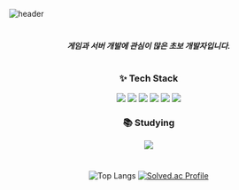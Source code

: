  ![header](https://capsule-render.vercel.app/api?type=Soft&text=Welcome&desc=Wooseop's%20Github%20Profile&descAlignY=80&descAlign=60&descSize=25&color=FFFFFF)
 
#

<h5 align="center"> 게임과 서버 개발에 관심이 많은 초보 개발자입니다.</h5>

#

<h3 align="center"> ✨ Tech Stack </h3>
<div align="center">
<img src="https://img.shields.io/badge/C++-00599C?style=flat-square&logo=cplusplus&logoColor=white"/> <img src="https://img.shields.io/badge/Javascript-F7DF1E?style=flat-square&logo=javascript&logoColor=white"/> <img src="https://img.shields.io/badge/Nest.js-E0234E?style=flat-square&logo=nestjs&logoColor=white"/> <img src="https://img.shields.io/badge/Docker-2496ED?style=flat-square&logo=docker&logoColor=white"/> <img src="https://img.shields.io/badge/MongoDB-47A248?style=flat-square&logo=mongodb&logoColor=white"/> <img src="https://img.shields.io/badge/Qt-41CD52?style=flat-square&logo=qt&logoColor=white"/> 
</div>

<h3 align="center"> 📚 Studying </h3>
<div align="center">
<img src="https://img.shields.io/badge/UnrealEngine-0E1128?style=flat-square&logo=unrealengine&logoColor=white"/>  
</div>

#

<div align="center">
  
  ![Top Langs](https://github-readme-stats.vercel.app/api/top-langs/?username=Wseop&layout=compact)
  [![Solved.ac Profile](http://mazassumnida.wtf/api/v2/generate_badge?boj=crazyz2000)](https://solved.ac/crazyz2000/)
</div>

